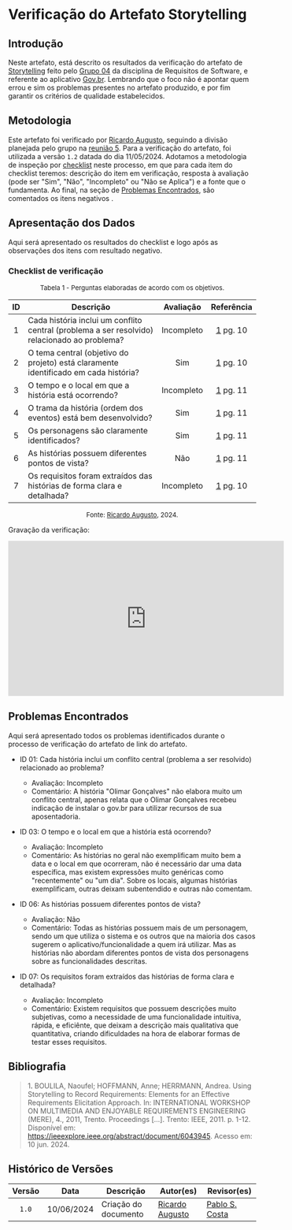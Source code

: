 # Verificação do Artefato Storytelling

## Introdução

Neste artefato, está descrito os resultados da verificação do artefato de [Storytelling](https://requisitos-de-software.github.io/2024.1-Gov.br/#/elicitacao/storytelling) feito pelo [Grupo 04](https://requisitos-de-software.github.io/2024.1-Gov.br/#/README) da disciplina de Requisitos de Software, e referente ao aplicativo [Gov.br](https://play.google.com/store/apps/details?id=br.gov.meugovbr&hl=pt_BR&gl=US). Lembrando que o foco não é apontar quem errou e sim os problemas presentes no artefato produzido, e por fim garantir os critérios de qualidade estabelecidos.

## Metodologia

Este artefato foi verificado por [Ricardo Augusto](https://github.com/avmricardo), seguindo a divisão planejada pelo grupo na [reunião 5](https://requisitos-de-software.github.io/2024.1-Correios/atas/ata5/). Para a verificação do artefato, foi utilizada a versão `1.2` datada do dia 11/05/2024. Adotamos a metodologia de inspeção por [checklist](#checklist-de-verificacao) neste processo, em que para cada item do checklist teremos: descrição do item em verificação, resposta à avaliação (pode ser "Sim", "Não", "Incompleto" ou "Não se Aplica") e a fonte que o fundamenta. Ao final, na seção de [Problemas Encontrados](#problemas-encontrados), são comentados os itens negativos .

## Apresentação dos Dados

Aqui será apresentado os resultados do checklist e logo após as observações dos itens com resultado negativo.

### Checklist de verificação

<font size="2"><p style="text-align: center">Tabela 1 - Perguntas elaboradas de acordo com os objetivos.</p></font>

<center>

| ID | Descrição | Avaliação | Referência|
|:--:| --------- | :-------: | :-------: |
|1| Cada história inclui um conflito central (problema a ser resolvido) relacionado ao problema? |Incompleto|<a href="#ref1">1</a> pg. 10|
|2| O tema central (objetivo do projeto) está claramente identificado em cada história?|Sim|<a href="#ref1">1</a> pg. 10|
|3| O tempo e o local em que a história está ocorrendo? |Incompleto|<a href="#ref1">1</a> pg. 11|
|4| O trama da história (ordem dos eventos) está bem desenvolvido?|Sim|<a href="#ref1">1</a> pg. 11|
|5| Os personagens são claramente identificados?| Sim |<a href="#ref1">1</a> pg. 11|
|6| As histórias possuem diferentes pontos de vista?|Não|<a href="#ref1">1</a> pg. 11|
|7| Os requisitos foram extraídos das histórias de forma clara e detalhada?| Incompleto | <a href="#ref1">1</a> pg. 10 |


</center>

<font size="2"><p style="text-align: center">Fonte: [Ricardo Augusto](https://github.com/avmricardo), 2024.</p></font>

Gravação da verificação:

<center>

<iframe width="560" height="315" src="https://www.youtube.com/embed/UKUnzxguu0I?si=5ydLIla60A4WIQPY" title="YouTube video player" frameborder="0" allow="accelerometer; autoplay; clipboard-write; encrypted-media; gyroscope; picture-in-picture; web-share" referrerpolicy="strict-origin-when-cross-origin" allowfullscreen></iframe>

</center>

## Problemas Encontrados

Aqui será apresentado todos os problemas identificados durante o processo de verificação do artefato de link do artefato.

- ID 01: Cada história inclui um conflito central (problema a ser resolvido) relacionado ao problema? 
    - Avaliação: Incompleto
    - Comentário: A história "Olimar Gonçalves" não elabora muito um conflito central, apenas relata que o Olimar Gonçalves recebeu indicação de instalar o gov.br para utilizar recursos de sua aposentadoria.

- ID 03: O tempo e o local em que a história está ocorrendo?
    - Avaliação: Incompleto
    - Comentário: As histórias no geral não exemplificam muito bem a data e o local em que ocorreram, não é necessário dar uma data específica, mas existem expressões muito genéricas como "recentemente" ou "um dia". Sobre os locais, algumas histórias exemplificam, outras deixam subentendido e outras não comentam.

- ID 06: As histórias possuem diferentes pontos de vista?
    - Avaliação: Não
    - Comentário: Todas as histórias possuem mais de um personagem, sendo um que utiliza o sistema e os outros que na maioria dos casos sugerem o aplicativo/funcionalidade a quem irá utilizar. Mas as histórias não abordam diferentes pontos de vista dos personagens sobre as funcionalidades descritas.

- ID 07: Os requisitos foram extraídos das histórias de forma clara e detalhada?
    - Avaliação: Incompleto
    - Comentário: Existem requisitos que possuem descrições muito subjetivas, como a necessidade de uma funcionalidade intuitiva, rápida, e eficiênte, que deixam a descrição mais qualitativa que quantitativa, criando dificuldades na hora de elaborar formas de testar esses requisitos.

## Bibliografia

> 1<a id="ref1">.</a> BOULILA, Naoufel; HOFFMANN, Anne; HERRMANN, Andrea. Using Storytelling to Record Requirements: Elements for an Effective Requirements Elicitation Approach. In: INTERNATIONAL WORKSHOP ON MULTIMEDIA AND ENJOYABLE REQUIREMENTS ENGINEERING (MERE), 4., 2011, Trento. Proceedings [...]. Trento: IEEE, 2011. p. 1-12. Disponível em: <https://ieeexplore.ieee.org/abstract/document/6043945>. Acesso em: 10 jun. 2024.

## Histórico de Versões

| Versão | Data | Descrição | Autor(es) | Revisor(es) |
| :----: | :--: | --------- | ----------- | ------ |
| `1.0`  | 10/06/2024 | Criação do documento |[Ricardo Augusto](https://github.com/avmricardo) | [Pablo S. Costa](https://github.com/pabloheika) |